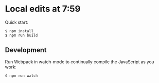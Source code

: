 # Local edits at 7:59

Quick start:

```
$ npm install
$ npm run build
````

## Development

Run Webpack in watch-mode to continually compile the JavaScript as you work:

```
$ npm run watch
```
